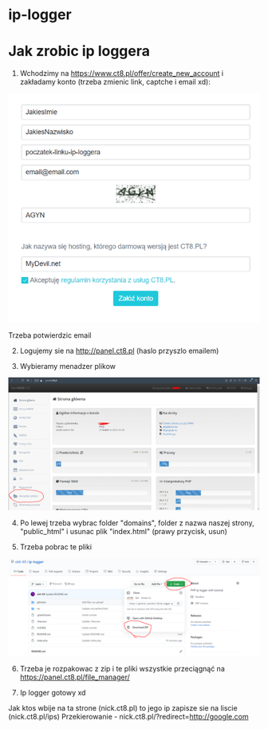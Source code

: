 # ip-logger

# Jak zrobic ip loggera
1. Wchodzimy na https://www.ct8.pl/offer/create_new_account i zakładamy konto (trzeba zmienic link, captche i email xd):
  <img src="/githubio/obraz_2021-01-25_122538.png"/>
  
  
  Trzeba potwierdzic email
  
2. Logujemy sie na http://panel.ct8.pl (haslo przyszlo emailem)
  
3. Wybieramy menadzer plikow
<img src="/githubio/obraz_2021-01-25_123142.png"/>

4. Po lewej trzeba wybrac folder "domains", folder z nazwa naszej strony, "public_html" i usunac plik "index.html" (prawy przycisk, usun)

5. Trzeba pobrac te pliki
<img src="/githubio/obraz_2021-01-25_123631.png"/>

6. Trzeba je rozpakowac z zip i te pliki wszystkie przeciągnąć na https://panel.ct8.pl/file_manager/ 

7. Ip logger gotowy xd

Jak ktos wbije na ta strone (nick.ct8.pl) to jego ip zapisze sie na liscie (nick.ct8.pl/ips)
Przekierowanie -  nick.ct8.pl/?redirect=http://google.com
